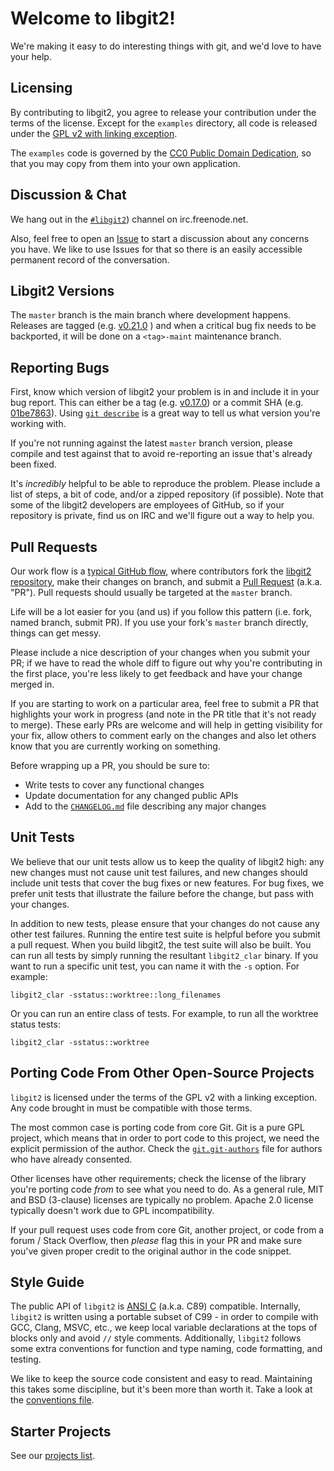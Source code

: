 # Welcome to libgit2!

We're making it easy to do interesting things with git, and we'd love to have
your help.

## Licensing

By contributing to libgit2, you agree to release your contribution under
the terms of the license.  Except for the `examples` directory, all code
is released under the [GPL v2 with linking exception](COPYING).

The `examples` code is governed by the
[CC0 Public Domain Dedication](examples/COPYING), so that you may copy
from them into your own application.

## Discussion & Chat

We hang out in the
[`#libgit2`](http://webchat.freenode.net/?channels=#libgit2)) channel on
irc.freenode.net.

Also, feel free to open an
[Issue](https://github.com/libgit2/libgit2/issues/new) to start a discussion
about any concerns you have.  We like to use Issues for that so there is an
easily accessible permanent record of the conversation.

## Libgit2 Versions

The `master` branch is the main branch where development happens.
Releases are tagged
(e.g. [v0.21.0](https://github.com/libgit2/libgit2/releases/tag/v0.21.0) )
and when a critical bug fix needs to be backported, it will be done on a
`<tag>-maint` maintenance branch.

## Reporting Bugs

First, know which version of libgit2 your problem is in and include it in
your bug report.  This can either be a tag (e.g.
[v0.17.0](https://github.com/libgit2/libgit2/releases/tag/v0.17.0)) or a
commit SHA
(e.g. [01be7863](https://github.com/libgit2/libgit2/commit/01be7863)).
Using [`git describe`](http://git-scm.com/docs/git-describe) is a
great way to tell us what version you're working with.

If you're not running against the latest `master` branch version,
please compile and test against that to avoid re-reporting an issue that's
already been fixed.

It's *incredibly* helpful to be able to reproduce the problem.  Please
include a list of steps, a bit of code, and/or a zipped repository (if
possible).  Note that some of the libgit2 developers are employees of
GitHub, so if your repository is private, find us on IRC and we'll figure
out a way to help you.

## Pull Requests

Our work flow is a [typical GitHub
flow](https://guides.github.com/introduction/flow/index.html), where
contributors fork the [libgit2 repository](https://github.com/libgit2/libgit2),
make their changes on branch, and submit a
[Pull Request](https://help.github.com/articles/using-pull-requests)
(a.k.a. "PR").  Pull requests should usually be targeted at the `master`
branch.

Life will be a lot easier for you (and us) if you follow this pattern
(i.e. fork, named branch, submit PR).  If you use your fork's `master`
branch directly, things can get messy.

Please include a nice description of your changes when you submit your PR;
if we have to read the whole diff to figure out why you're contributing
in the first place, you're less likely to get feedback and have your change
merged in.

If you are starting to work on a particular area, feel free to submit a PR
that highlights your work in progress (and note in the PR title that it's
not ready to merge). These early PRs are welcome and will help in getting
visibility for your fix, allow others to comment early on the changes and
also let others know that you are currently working on something.

Before wrapping up a PR, you should be sure to:

* Write tests to cover any functional changes
* Update documentation for any changed public APIs
* Add to the [`CHANGELOG.md`](CHANGELOG.md) file describing any major changes

## Unit Tests

We believe that our unit tests allow us to keep the quality of libgit2
high: any new changes must not cause unit test failures, and new changes
should include unit tests that cover the bug fixes or new features.
For bug fixes, we prefer unit tests that illustrate the failure before
the change, but pass with your changes.

In addition to new tests, please ensure that your changes do not cause
any other test failures.  Running the entire test suite is helpful
before you submit a pull request.  When you build libgit2, the test
suite will also be built.  You can run all tests by simply running
the resultant `libgit2_clar` binary.  If you want to run a specific
unit test, you can name it with the `-s` option.  For example:

    libgit2_clar -sstatus::worktree::long_filenames

Or you can run an entire class of tests.  For example, to run all the
worktree status tests:

    libgit2_clar -sstatus::worktree

## Porting Code From Other Open-Source Projects

`libgit2` is licensed under the terms of the GPL v2 with a linking
exception.  Any code brought in must be compatible with those terms.

The most common case is porting code from core Git.  Git is a pure GPL
project, which means that in order to port code to this project, we need the
explicit permission of the author.  Check the
[`git.git-authors`](https://github.com/libgit2/libgit2/blob/development/git.git-authors)
file for authors who have already consented.

Other licenses have other requirements; check the license of the library
you're porting code *from* to see what you need to do.  As a general rule,
MIT and BSD (3-clause) licenses are typically no problem.  Apache 2.0
license typically doesn't work due to GPL incompatibility.

If your pull request uses code from core Git, another project, or code
from a forum / Stack Overflow, then *please* flag this in your PR and make
sure you've given proper credit to the original author in the code
snippet.

## Style Guide

The public API of `libgit2` is [ANSI C](http://en.wikipedia.org/wiki/ANSI_C)
(a.k.a. C89) compatible.  Internally, `libgit2` is written using a portable
subset of C99 - in order to compile with GCC, Clang, MSVC, etc., we keep
local variable declarations at the tops of blocks only and avoid `//` style
comments.  Additionally, `libgit2` follows some extra conventions for
function and type naming, code formatting, and testing.

We like to keep the source code consistent and easy to read.  Maintaining
this takes some discipline, but it's been more than worth it.  Take a look
at the [conventions
file](https://github.com/libgit2/libgit2/blob/development/CONVENTIONS.md).

## Starter Projects

See our [projects
list](https://github.com/libgit2/libgit2/blob/development/PROJECTS.md).

